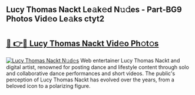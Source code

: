 ## Lucy Thomas Nackt Le𝚊k𝚎d N𝚞𝚍es - Part-BG9 Photos Vid𝚎o Le𝚊ks ctyt2

# <h2><a href="http://fb9zk9.evod.top/?m=Lucy+Thomas+Nackt">🔗 👉🔴 Lucy Thomas Nackt Vid𝚎o Ph𝚘t𝚘s</a></h2>

[![Lucy Thomas Nackt N𝚞d𝚎s](https://i.imgur.com/8V9OHl7.gif)](http://fb9zk9.evod.top/?m=Lucy+Thomas+Nackt)
Web entertainer Lucy Thomas Nackt and digital artist, renowned for posting dance and lifestyle content through solo and collaborative dance performances and short videos. The public's perception of Lucy Thomas Nackt has evolved over the years, from a beloved icon to a polarizing figure. 
